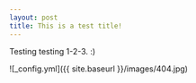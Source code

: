 ```yaml
---
layout: post
title: This is a test title!
---
```


Testing testing 1-2-3. :)

![_config.yml]({{ site.baseurl }}/images/404.jpg)
